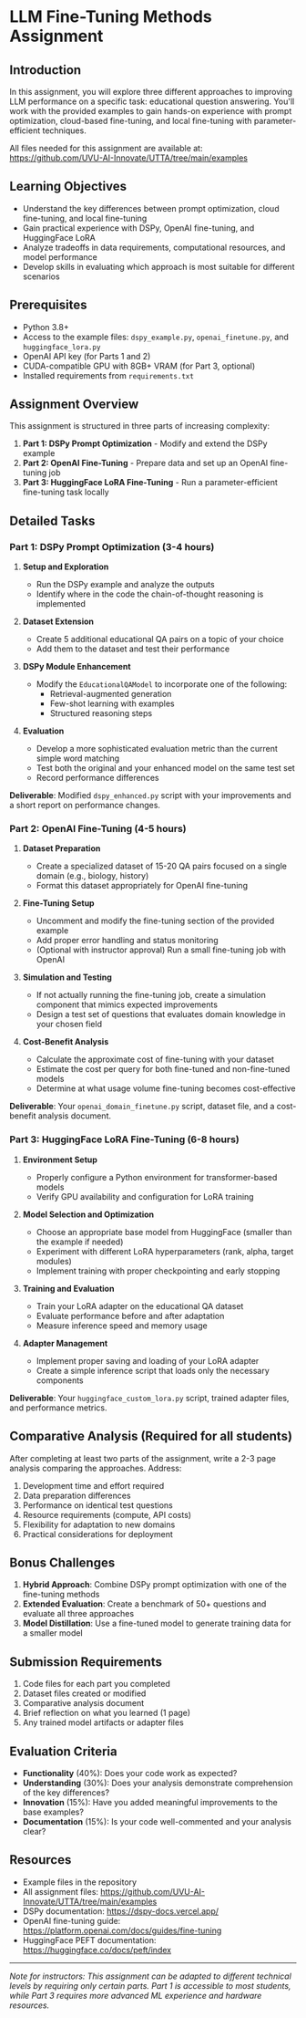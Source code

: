 # LLM Fine-Tuning Methods Assignment

## Introduction

In this assignment, you will explore three different approaches to improving LLM performance on a specific task: educational question answering. You'll work with the provided examples to gain hands-on experience with prompt optimization, cloud-based fine-tuning, and local fine-tuning with parameter-efficient techniques.

All files needed for this assignment are available at: https://github.com/UVU-AI-Innovate/UTTA/tree/main/examples

## Learning Objectives

- Understand the key differences between prompt optimization, cloud fine-tuning, and local fine-tuning
- Gain practical experience with DSPy, OpenAI fine-tuning, and HuggingFace LoRA
- Analyze tradeoffs in data requirements, computational resources, and model performance
- Develop skills in evaluating which approach is most suitable for different scenarios

## Prerequisites

- Python 3.8+
- Access to the example files: `dspy_example.py`, `openai_finetune.py`, and `huggingface_lora.py`
- OpenAI API key (for Parts 1 and 2)
- CUDA-compatible GPU with 8GB+ VRAM (for Part 3, optional)
- Installed requirements from `requirements.txt`

## Assignment Overview

This assignment is structured in three parts of increasing complexity:

1. **Part 1: DSPy Prompt Optimization** - Modify and extend the DSPy example
2. **Part 2: OpenAI Fine-Tuning** - Prepare data and set up an OpenAI fine-tuning job
3. **Part 3: HuggingFace LoRA Fine-Tuning** - Run a parameter-efficient fine-tuning task locally

## Detailed Tasks

### Part 1: DSPy Prompt Optimization (3-4 hours)

1. **Setup and Exploration**
   - Run the DSPy example and analyze the outputs
   - Identify where in the code the chain-of-thought reasoning is implemented

2. **Dataset Extension**
   - Create 5 additional educational QA pairs on a topic of your choice
   - Add them to the dataset and test their performance

3. **DSPy Module Enhancement**
   - Modify the `EducationalQAModel` to incorporate one of the following:
     - Retrieval-augmented generation
     - Few-shot learning with examples
     - Structured reasoning steps

4. **Evaluation**
   - Develop a more sophisticated evaluation metric than the current simple word matching
   - Test both the original and your enhanced model on the same test set
   - Record performance differences

**Deliverable**: Modified `dspy_enhanced.py` script with your improvements and a short report on performance changes.

### Part 2: OpenAI Fine-Tuning (4-5 hours)

1. **Dataset Preparation**
   - Create a specialized dataset of 15-20 QA pairs focused on a single domain (e.g., biology, history)
   - Format this dataset appropriately for OpenAI fine-tuning

2. **Fine-Tuning Setup**
   - Uncomment and modify the fine-tuning section of the provided example
   - Add proper error handling and status monitoring
   - (Optional with instructor approval) Run a small fine-tuning job with OpenAI

3. **Simulation and Testing**
   - If not actually running the fine-tuning job, create a simulation component that mimics expected improvements
   - Design a test set of questions that evaluates domain knowledge in your chosen field

4. **Cost-Benefit Analysis**
   - Calculate the approximate cost of fine-tuning with your dataset
   - Estimate the cost per query for both fine-tuned and non-fine-tuned models
   - Determine at what usage volume fine-tuning becomes cost-effective

**Deliverable**: Your `openai_domain_finetune.py` script, dataset file, and a cost-benefit analysis document.

### Part 3: HuggingFace LoRA Fine-Tuning (6-8 hours)

1. **Environment Setup**
   - Properly configure a Python environment for transformer-based models
   - Verify GPU availability and configuration for LoRA training

2. **Model Selection and Optimization**
   - Choose an appropriate base model from HuggingFace (smaller than the example if needed)
   - Experiment with different LoRA hyperparameters (rank, alpha, target modules)
   - Implement training with proper checkpointing and early stopping

3. **Training and Evaluation**
   - Train your LoRA adapter on the educational QA dataset
   - Evaluate performance before and after adaptation
   - Measure inference speed and memory usage

4. **Adapter Management**
   - Implement proper saving and loading of your LoRA adapter
   - Create a simple inference script that loads only the necessary components

**Deliverable**: Your `huggingface_custom_lora.py` script, trained adapter files, and performance metrics.

## Comparative Analysis (Required for all students)

After completing at least two parts of the assignment, write a 2-3 page analysis comparing the approaches. Address:

1. Development time and effort required
2. Data preparation differences
3. Performance on identical test questions
4. Resource requirements (compute, API costs)
5. Flexibility for adaptation to new domains
6. Practical considerations for deployment

## Bonus Challenges

1. **Hybrid Approach**: Combine DSPy prompt optimization with one of the fine-tuning methods
2. **Extended Evaluation**: Create a benchmark of 50+ questions and evaluate all three approaches
3. **Model Distillation**: Use a fine-tuned model to generate training data for a smaller model

## Submission Requirements

1. Code files for each part you completed
2. Dataset files created or modified
3. Comparative analysis document
4. Brief reflection on what you learned (1 page)
5. Any trained model artifacts or adapter files

## Evaluation Criteria

- **Functionality** (40%): Does your code work as expected?
- **Understanding** (30%): Does your analysis demonstrate comprehension of the key differences?
- **Innovation** (15%): Have you added meaningful improvements to the base examples?
- **Documentation** (15%): Is your code well-commented and your analysis clear?

## Resources

- Example files in the repository
- All assignment files: https://github.com/UVU-AI-Innovate/UTTA/tree/main/examples
- DSPy documentation: https://dspy-docs.vercel.app/
- OpenAI fine-tuning guide: https://platform.openai.com/docs/guides/fine-tuning
- HuggingFace PEFT documentation: https://huggingface.co/docs/peft/index

---

*Note for instructors: This assignment can be adapted to different technical levels by requiring only certain parts. Part 1 is accessible to most students, while Part 3 requires more advanced ML experience and hardware resources.*
